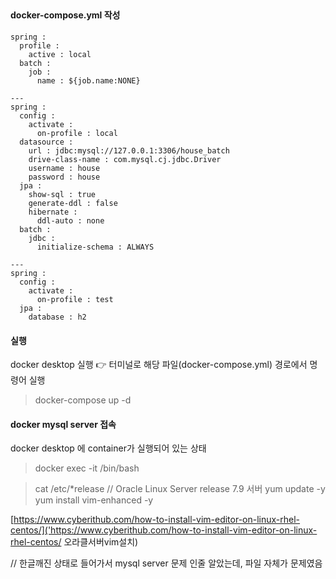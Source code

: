 ﻿##

#### docker-compose.yml 작성 
```
spring :
  profile :
    active : local
  batch :
    job :
      name : ${job.name:NONE}

---
spring :
  config :
    activate :
      on-profile : local
  datasource :
    url : jdbc:mysql://127.0.0.1:3306/house_batch
    drive-class-name : com.mysql.cj.jdbc.Driver
    username : house
    password : house
  jpa :
    show-sql : true
    generate-ddl : false
    hibernate :
      ddl-auto : none
  batch :
    jdbc :
      initialize-schema : ALWAYS

---
spring :
  config :
    activate :
      on-profile : test
  jpa :
    database : h2

```

#### 실행 
docker desktop 실행 👉 터미널로 해당 파일(docker-compose.yml) 경로에서 명령어 실행 
> docker-compose up -d

#### docker mysql server 접속 
docker desktop 에 container가 실행되어 있는 상태
> docker exec -it <continaer-name> /bin/bash 

> cat /etc/*release  // Oracle Linux Server release 7.9 서버
> yum update -y
> yum install vim-enhanced -y

[https://www.cyberithub.com/how-to-install-vim-editor-on-linux-rhel-centos/]('https://www.cyberithub.com/how-to-install-vim-editor-on-linux-rhel-centos/ 오라클서버vim설치)

// 한글깨진 상태로 들어가서 mysql server 문제 인줄 알았는데, 파일 자체가 문제였음 